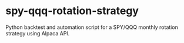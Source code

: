 # spy-qqq-rotation-strategy
Python backtest and automation script for a SPY/QQQ monthly rotation strategy using Alpaca API.
